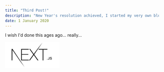 ```yaml
---
title: "Third Post!"
description: "New Year's resolution achieved, I started my very own blog!"
date: 1 January 2020
---
```


I wish I'd done this ages ago... really...

![test](./next.png)
